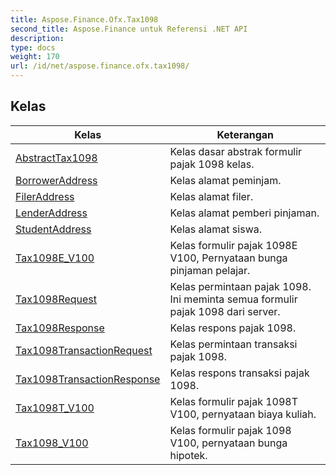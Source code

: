 ```yaml
---
title: Aspose.Finance.Ofx.Tax1098
second_title: Aspose.Finance untuk Referensi .NET API
description: 
type: docs
weight: 170
url: /id/net/aspose.finance.ofx.tax1098/
---
```



## Kelas

| Kelas | Keterangan |
| --- | --- |
| [AbstractTax1098](./abstracttax1098/) | Kelas dasar abstrak formulir pajak 1098 kelas. |
| [BorrowerAddress](./borroweraddress/) | Kelas alamat peminjam. |
| [FilerAddress](./fileraddress/) | Kelas alamat filer. |
| [LenderAddress](./lenderaddress/) | Kelas alamat pemberi pinjaman. |
| [StudentAddress](./studentaddress/) | Kelas alamat siswa. |
| [Tax1098E_V100](./tax1098e_v100/) | Kelas formulir pajak 1098E V100, Pernyataan bunga pinjaman pelajar. |
| [Tax1098Request](./tax1098request/) | Kelas permintaan pajak 1098. Ini meminta semua formulir pajak 1098 dari server. |
| [Tax1098Response](./tax1098response/) | Kelas respons pajak 1098. |
| [Tax1098TransactionRequest](./tax1098transactionrequest/) | Kelas permintaan transaksi pajak 1098. |
| [Tax1098TransactionResponse](./tax1098transactionresponse/) | Kelas respons transaksi pajak 1098. |
| [Tax1098T_V100](./tax1098t_v100/) | Kelas formulir pajak 1098T V100, pernyataan biaya kuliah. |
| [Tax1098_V100](./tax1098_v100/) | Kelas formulir pajak 1098 V100, pernyataan bunga hipotek. |


